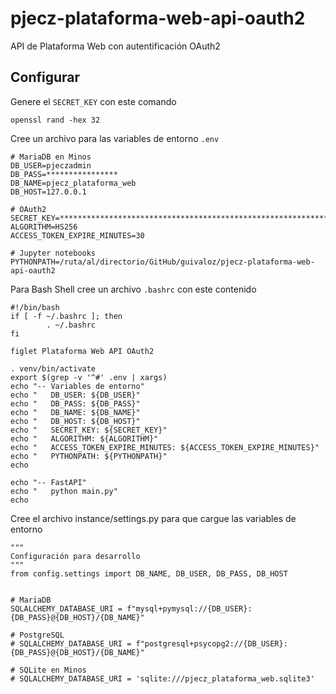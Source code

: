 # pjecz-plataforma-web-api-oauth2

API de Plataforma Web con autentificación OAuth2

## Configurar

Genere el `SECRET_KEY` con este comando

    openssl rand -hex 32

Cree un archivo para las variables de entorno `.env`

    # MariaDB en Minos
    DB_USER=pjeczadmin
    DB_PASS=****************
    DB_NAME=pjecz_plataforma_web
    DB_HOST=127.0.0.1

    # OAuth2
    SECRET_KEY=****************************************************************
    ALGORITHM=HS256
    ACCESS_TOKEN_EXPIRE_MINUTES=30

    # Jupyter notebooks
    PYTHONPATH=/ruta/al/directorio/GitHub/guivaloz/pjecz-plataforma-web-api-oauth2

Para Bash Shell cree un archivo `.bashrc` con este contenido

    #!/bin/bash
    if [ -f ~/.bashrc ]; then
            . ~/.bashrc
    fi

    figlet Plataforma Web API OAuth2

    . venv/bin/activate
    export $(grep -v '^#' .env | xargs)
    echo "-- Variables de entorno"
    echo "   DB_USER: ${DB_USER}"
    echo "   DB_PASS: ${DB_PASS}"
    echo "   DB_NAME: ${DB_NAME}"
    echo "   DB_HOST: ${DB_HOST}"
    echo "   SECRET_KEY: ${SECRET_KEY}"
    echo "   ALGORITHM: ${ALGORITHM}"
    echo "   ACCESS_TOKEN_EXPIRE_MINUTES: ${ACCESS_TOKEN_EXPIRE_MINUTES}"
    echo "   PYTHONPATH: ${PYTHONPATH}"
    echo

    echo "-- FastAPI"
    echo "   python main.py"
    echo

Cree el archivo instance/settings.py para que cargue las variables de entorno

    """
    Configuración para desarrollo
    """
    from config.settings import DB_NAME, DB_USER, DB_PASS, DB_HOST


    # MariaDB
    SQLALCHEMY_DATABASE_URI = f"mysql+pymysql://{DB_USER}:{DB_PASS}@{DB_HOST}/{DB_NAME}"

    # PostgreSQL
    # SQLALCHEMY_DATABASE_URI = f"postgresql+psycopg2://{DB_USER}:{DB_PASS}@{DB_HOST}/{DB_NAME}"

    # SQLite en Minos
    # SQLALCHEMY_DATABASE_URI = 'sqlite:///pjecz_plataforma_web.sqlite3'
